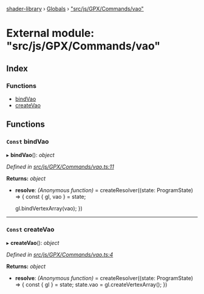 [shader-library](../README.md) › [Globals](../globals.md) › ["src/js/GPX/Commands/vao"](_src_js_gpx_commands_vao_.md)

# External module: "src/js/GPX/Commands/vao"

## Index

### Functions

* [bindVao](_src_js_gpx_commands_vao_.md#const-bindvao)
* [createVao](_src_js_gpx_commands_vao_.md#const-createvao)

## Functions

### `Const` bindVao

▸ **bindVao**(): *object*

*Defined in [src/js/GPX/Commands/vao.ts:11](https://github.com/devjeetr/shader-lib-2/blob/ba2fd65/src/js/GPX/Commands/vao.ts#L11)*

**Returns:** *object*

* **resolve**: *(Anonymous function)* = createResolver((state: ProgramState) => {
    const { gl, vao } = state;

    gl.bindVertexArray(vao);
  })

___

### `Const` createVao

▸ **createVao**(): *object*

*Defined in [src/js/GPX/Commands/vao.ts:4](https://github.com/devjeetr/shader-lib-2/blob/ba2fd65/src/js/GPX/Commands/vao.ts#L4)*

**Returns:** *object*

* **resolve**: *(Anonymous function)* = createResolver((state: ProgramState) => {
    const { gl } = state;
    state.vao = gl.createVertexArray();
  })
